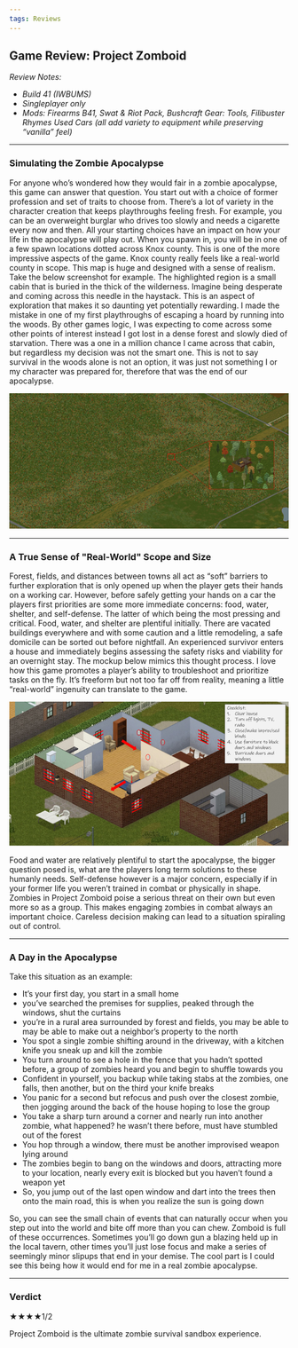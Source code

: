 ```yaml
---
tags: Reviews
---
```


## Game Review: Project Zomboid

_Review Notes:_
* _Build 41 (IWBUMS)_
* _Singleplayer only_
* _Mods: Firearms B41, Swat & Riot Pack, Bushcraft Gear: Tools, Filibuster Rhymes Used Cars (all add variety to equipment while preserving “vanilla” feel)_

---

### Simulating the Zombie Apocalypse

For anyone who’s wondered how they would fair in a zombie apocalypse, this game can answer that question. You start out with a choice of former profession and set of traits to choose from. There’s a lot of variety in the character creation that keeps playthroughs feeling fresh.  For example, you can be an overweight burglar who drives too slowly and needs a cigarette every now and then. All your starting choices have an impact on how your life in the apocalypse will play out. When you spawn in, you will be in one of a few spawn locations dotted across Knox county. This is one of the more impressive aspects of the game. Knox county really feels like a real-world county in scope. This map is huge and designed with a sense of realism. Take the below screenshot for example. The highlighted region is a small cabin that is buried in the thick of the wilderness. Imagine being desperate and coming across this needle in the haystack. This is an aspect of exploration that makes it so daunting yet potentially rewarding. I made the mistake in one of my first playthroughs of escaping a hoard by running into the woods. By other games logic, I was expecting to come across some other points of interest instead I got lost in a dense forest and slowly died of starvation. There was a one in a million chance I came across that cabin, but regardless my decision was not the smart one. This is not to say survival in the woods alone is not an option, it was just not something I or my character was prepared for, therefore that was the end of our apocalypse.

![alt text](/images/PZ_Woods.png)

---

### A True Sense of "Real-World" Scope and Size

Forest, fields, and distances between towns all act as “soft” barriers to further exploration that is only opened up when the player gets their hands on a working car. However, before safely getting your hands on a car the players first priorities are some more immediate concerns: food, water, shelter, and self-defense. The latter of which being the most pressing and critical. Food, water, and shelter are plentiful initially. There are vacated buildings everywhere and with some caution and a little remodeling, a safe domicile can be sorted out before nightfall. An experienced survivor enters a house and immediately begins assessing the safety risks and viability for an overnight stay. The mockup below mimics this thought process. I love how this game promotes a player’s ability to troubleshoot and prioritize tasks on the fly. It’s freeform but not too far off from reality, meaning a little “real-world” ingenuity can translate to the game.

![alt text](/images/PZ_HomeDef.png)

Food and water are relatively plentiful to start the apocalypse, the bigger question posed is, what are the players long term solutions to these humanly needs. Self-defense however is a major concern, especially if in your former life you weren’t trained in combat or physically in shape. Zombies in Project Zomboid poise a serious threat on their own but even more so as a group. This makes engaging zombies in combat always an important choice. Careless decision making can lead to a situation spiraling out of control. 

---
### A Day in the Apocalypse

Take this situation as an example: 
*	It’s your first day, you start in a small home
*	you’ve searched the premises for supplies, peaked through the windows, shut the curtains
*	you’re in a rural area surrounded by forest and fields, you may be able to may be able to make out a neighbor’s property to the north
*	You spot a single zombie shifting around in the driveway, with a kitchen knife you sneak up and kill the zombie
*	You turn around to see a hole in the fence that you hadn’t spotted before, a group of zombies heard you and begin to shuffle towards you
*	Confident in yourself, you backup while taking stabs at the zombies, one falls, then another, but on the third your knife breaks
*	You panic for a second but refocus and push over the closest zombie, then jogging around the back of the house hoping to lose the group
*	You take a sharp turn around a corner and nearly run into another zombie, what happened? he wasn’t there before, must have stumbled out of the forest
*	You hop through a window, there must be another improvised weapon lying around
*	The zombies begin to bang on the windows and doors, attracting more to your location, nearly every exit is blocked but you haven’t found a weapon yet
*	So, you jump out of the last open window and dart into the trees then onto the main road, this is when you realize the sun is going down

So, you can see the small chain of events that can naturally occur when you step out into the world and bite off more than you can chew. Zomboid is full of these occurrences. Sometimes you’ll go down gun a blazing held up in the local tavern, other times you’ll just lose focus and make a series of seemingly minor slipups that end in your demise. The cool part is I could see this being how it would end for me in a real zombie apocalypse. 

---
### Verdict

★★★★1/2

Project Zomboid is the ultimate zombie survival sandbox experience.



